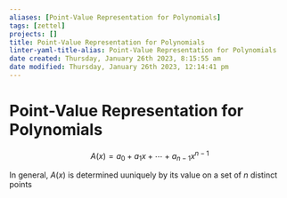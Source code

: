 ```yaml
---
aliases: [Point-Value Representation for Polynomials]
tags: [zettel]
projects: []
title: Point-Value Representation for Polynomials
linter-yaml-title-alias: Point-Value Representation for Polynomials
date created: Thursday, January 26th 2023, 8:15:55 am
date modified: Thursday, January 26th 2023, 12:14:41 pm
---
```


# Point-Value Representation for Polynomials

$$
A(x) = a_0 + a_1 x + \cdots + a_{n-1}x^{n-1}
$$  

In general, $A(x)$ is determined uuniquely by its value on a set of $n$ distinct points
